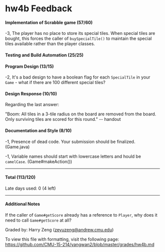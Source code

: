 hw4b Feedback
============

#### Implementation of Scrabble game (57/60)

-3, The player has no place to store its special tiles. When special tiles are bought, this forces the caller of `buySpecialTile()` to maintain the special tiles available rather than the player classes.

#### Testing and Build Automation (25/25)

#### Program Design (13/15)

-2, It's a bad design to have a boolean flag for each `SpecialTile` in your `Game` - what if there are 100 different special tiles?

#### Design Response (10/10)

Regarding the last answer: 

"Boom: All tiles in a 3-tile radius on the board are removed from the board. Only surviving tiles are scored for this round." -- handout

#### Documentation and Style (8/10)

-1, Presence of dead code. Your submission should be finalized. (Game.java)

-1, Variable names should start with lowercase letters and hould be `camelCase`. (Game#makeAction())

---

#### Total (113/120)

Late days used: 0 (4 left)

---

#### Additional Notes

If the caller of `Game#getScore` already has a reference to `Player`, why does it need to call `Game#getScore` at all?

Graded by: Harry Zeng (zeyuzeng@andrew.cmu.edu)

To view this file with formatting, visit the following page: https://github.com/CMU-15-214/yangwan2/blob/master/grades/hw4b.md